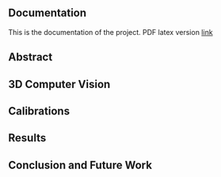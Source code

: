 ## Documentation
This is the documentation of the project.
PDF latex version [link](/abstract.pdf)
## Abstract
## 3D Computer Vision
## Calibrations
## Results
## Conclusion and Future Work
